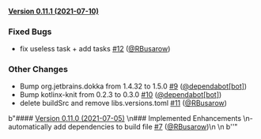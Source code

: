 #### [Version 0.11.1 (2021-07-10)](https://RBusarow/gradle-dependency-sync/releases/tag/0.11.1) 
### Fixed Bugs 
- fix useless task + add tasks [#12](https://RBusarow/gradle-dependency-sync/issues/#12) ([@RBusarow](https://github.com/@RBusarow))
### Other Changes 
- Bump org.jetbrains.dokka from 1.4.32 to 1.5.0 [#9](https://RBusarow/gradle-dependency-sync/issues/#9) ([@dependabot[bot]](https://github.com/@dependabot[bot]))
- Bump kotlinx-knit from 0.2.3 to 0.3.0 [#10](https://RBusarow/gradle-dependency-sync/issues/#10) ([@dependabot[bot]](https://github.com/@dependabot[bot]))
- delete buildSrc and remove libs.versions.toml [#11](https://RBusarow/gradle-dependency-sync/issues/#11) ([@RBusarow](https://github.com/@RBusarow))
 
 b"#### [Version 0.11.0 (2021-07-05)](https://RBusarow/gradle-dependency-sync/releases/tag/0.11.0) \n### Implemented Enhancements \n- automatically add dependencies to build file [#7](https://RBusarow/gradle-dependency-sync/issues/#7) ([@RBusarow](https://github.com/@RBusarow))\n \n b''"